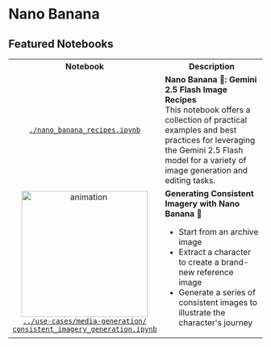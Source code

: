 # Nano Banana

## Featured Notebooks

<!-- markdownlint-disable MD033 -->
<table>
  <tr>
    <th style="text-align: center">Notebook</th>
    <th style="text-align: center">Description</th>
  </tr>
  <tr>
    <td style="text-align: center">
      <a href="./nano_banana_recipes.ipynb">
        <code>./nano_banana_recipes.ipynb</code>
      </a>
    </td>
    <td>
      <b>Nano Banana 🍌: Gemini 2.5 Flash Image Recipes</b>
      <br />
      This notebook offers a collection of practical examples and best practices
      for leveraging the Gemini 2.5 Flash model for a variety of image
      generation and editing tasks.
    </td>
  </tr>
  <tr>
    <td style="text-align: center">
      <a href="../use-cases/media-generation/consistent_imagery_generation.ipynb">
        <img
          src="https://storage.googleapis.com/github-repo/generative-ai/gemini/use-cases/media-generation/consistent_imagery_generation/graph_animated.gif"
          width="250px" alt="animation" />
        <br />
        <code>../use-cases/media-generation/<br />consistent_imagery_generation.ipynb</code></a>
    </td>
    <td>
      <b>Generating Consistent Imagery with Nano Banana 🍌</b>
      <ul>
        <li>Start from an archive image</li>
        <li>Extract a character to create a brand-new reference image</li>
        <li>Generate a series of consistent images to illustrate the character's journey</li>
      </ul>
    </td>
  </tr>
</table>
<!-- markdownlint-enable MD033 -->
